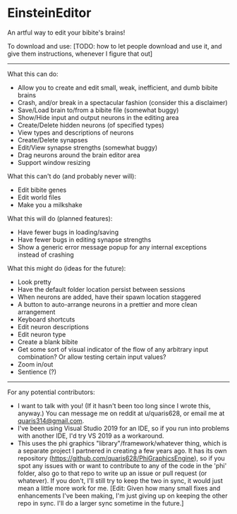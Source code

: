 # EinsteinEditor
An artful way to edit your bibite's brains!

To download and use:
 [TODO: how to let people download and use it, and give them instructions, whenever I figure that out]

 -----

What this can do:
 - Allow you to create and edit small, weak, inefficient, and dumb bibite brains
 - Crash, and/or break in a spectacular fashion (consider this a disclaimer)
 - Save/Load brain to/from a bibite file (somewhat buggy)
 - Show/Hide input and output neurons in the editing area
 - Create/Delete hidden neurons (of specified types)
 - View types and descriptions of neurons
 - Create/Delete synapses
 - Edit/View synapse strengths (somewhat buggy)
 - Drag neurons around the brain editor area
 - Support window resizing

What this can't do (and probably never will):
 - Edit bibite genes
 - Edit world files
 - Make you a milkshake

What this will do (planned features):
 - Have fewer bugs in loading/saving
 - Have fewer bugs in editing synapse strengths
 - Show a generic error message popup for any internal exceptions instead of crashing
 
What this might do (ideas for the future):
 - Look pretty
 - Have the default folder location persist between sessions
 - When neurons are added, have their spawn location staggered
 - A button to auto-arrange neurons in a prettier and more clean arrangement
 - Keyboard shortcuts
 - Edit neuron descriptions
 - Edit neuron type
 - Create a blank bibite
 - Get some sort of visual indicator of the flow of any arbitrary input combination? Or allow testing certain input values?
 - Zoom in/out
 - Sentience (?)
 
 -----

For any potential contributors:
 - I want to talk with you! (If it hasn't been too long since I wrote this, anyway.) You can message me on reddit at u/quaris628, or email me at quaris314@gmail.com.
 - I've been using Visual Studio 2019 for an IDE, so if you run into problems with another IDE, I'd try VS 2019 as a workaround.
 - This uses the phi graphics "library"/framework/whatever thing, which is a separate project I partnered in creating a few years ago. It has its own repository (https://github.com/quaris628/PhiGraphicsEngine), so if you spot any issues with or want to contribute to any of the code in the 'phi' folder, also go to that repo to write up an issue or pull request (or whatever). If you don't, I'll still try to keep the two in sync, it would just mean a little more work for me. [Edit: Given how many small fixes and enhancements I've been making, I'm just giving up on keeping the other repo in sync. I'll do a larger sync sometime in the future.]
